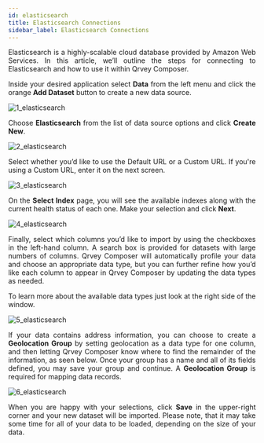 ```yaml
---
id: elasticsearch
title: Elasticsearch Connections
sidebar_label: Elasticsearch Connections
---
```


<div style="text-align: justify">

Elasticsearch is a highly-scalable cloud database provided by Amazon Web Services. In this article, we’ll outline the steps for connecting to Elasticsearch and how to use it within Qrvey Composer.

Inside your desired application select **Data** from the left menu and click the orange **Add Dataset** button to create a new data source. 

![1_elasticsearch](https://s3.amazonaws.com/cdn.qrvey.com/documentation_assets/ui-docs/datasets/3.4.2.2_elasticsearch/1_elasticsearch.png#thumbnail)

Choose **Elasticsearch** from the list of data source options and click **Create New**.

![2_elasticsearch](https://s3.amazonaws.com/cdn.qrvey.com/documentation_assets/ui-docs/datasets/3.4.2.2_elasticsearch/2_elasticsearch.png#thumbnail-60)

Select whether you’d like to use the Default URL or a Custom URL. If you're using a Custom URL, enter it on the next screen. 

![3_elasticsearch](https://s3.amazonaws.com/cdn.qrvey.com/documentation_assets/ui-docs/datasets/3.4.2.2_elasticsearch/3_elasticsearch.png#thumbnail)

On the **Select Index** page, you will see the available indexes along with the current health status of each one. Make your selection and click **Next**.

![4_elasticsearch](https://s3.amazonaws.com/cdn.qrvey.com/documentation_assets/ui-docs/datasets/3.4.2.2_elasticsearch/4_elasticsearch.png#thumbnail)

Finally, select which columns you’d like to import by using the checkboxes in the left-hand column. A search box is provided for datasets with large numbers of columns. Qrvey Composer will automatically profile your data and choose an appropriate data type, but you can further refine how you’d like each column to appear in Qrvey Composer by updating the data types as needed. 

To learn more about the available data types just look at the right side of the window.

![5_elasticsearch](https://s3.amazonaws.com/cdn.qrvey.com/documentation_assets/ui-docs/datasets/3.4.2.2_elasticsearch/5_elasticsearch.png#thumbnail-60)

If your data contains address information, you can choose to create a **Geolocation Group** by setting geolocation as a data type for one column, and then letting Qrvey Composer know where to find the remainder of the information, as seen below. Once your group has a name and all of its fields defined, you may save your group and continue. A **Geolocation Group** is required for mapping data records.

![6_elasticsearch](https://s3.amazonaws.com/cdn.qrvey.com/documentation_assets/ui-docs/datasets/3.4.2.2_elasticsearch/6_elasticsearch.png#thumbnail)

When you are happy with your selections, click **Save** in the upper-right corner and your new dataset will be imported. Please note, that it may take some time for all of your data to be loaded, depending on the size of your data. 